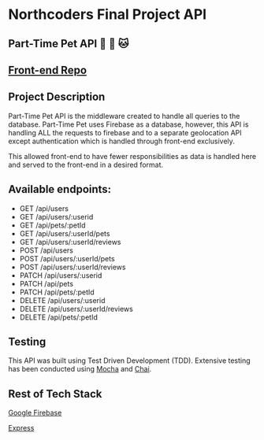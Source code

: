 # Northcoders Final Project API

## Part-Time Pet API :dog: :rabbit: :cat:

## [Front-end Repo](https://github.com/donblizy/nc_project)

## Project Description

Part-Time Pet API is the middleware created to handle all queries to the database.
Part-Time Pet uses Firebase as a database, however, this API is handling ALL the requests to firebase and to a separate geolocation API except authentication which is handled through front-end exclusively.

This allowed front-end to have fewer responsibilities as data is handled here and served to the front-end in a desired format. 

## Available endpoints:

- GET /api/users
- GET /api/users/:userid
- GET /api/pets/:petId
- GET /api/users/:userId/pets
- GET /api/users/:userId/reviews
- POST /api/users
- POST /api/users/:userId/pets
- POST /api/users/:userId/reviews
- PATCH /api/users/:userid
- PATCH /api/pets
- PATCH /api/pets/:petId
- DELETE /api/users/:userid
- DELETE /api/users/:userId/reviews
- DELETE /api/pets/:petId

## Testing

This API was built using Test Driven Development (TDD). Extensive testing has been conducted using [Mocha](https://mochajs.org/) and [Chai](https://www.chaijs.com/).

## Rest of Tech Stack

[Google Firebase ](https://firebase.google.com/) <br>

[Express](https://expressjs.com/)


